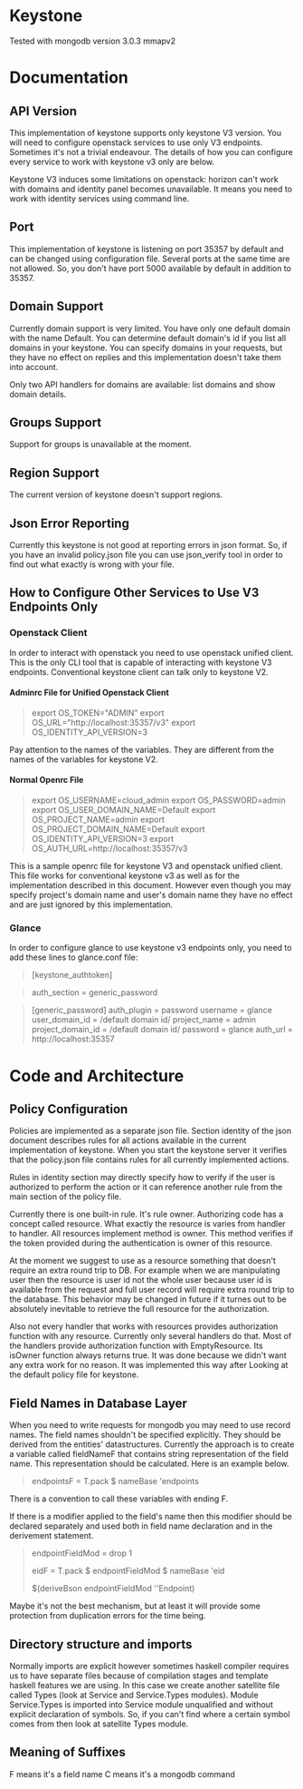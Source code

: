 Keystone
========

Tested with mongodb version 3.0.3 mmapv2

Documentation
=============

API Version
-----------

This implementation of keystone supports only keystone V3 version. You will
need to configure openstack services to use only V3 endpoints. Sometimes it's
not a trivial endeavour. The details of how you can configure every service to
work with keystone v3 only are below.

Keystone V3 induces some limitations on openstack: horizon can't work with
domains and identity panel becomes unavailable. It means you need to work with
identity services using command line.

Port
----

This implementation of keystone is listening on port 35357 by default and can
be changed using configuration file. Several ports at the same time are not
allowed. So, you don't have port 5000 available by default in addition to 35357.

Domain Support
--------------

Currently domain support is very limited. You have only one default domain
with the name Default. You can determine default domain's id if you list all
domains in your keystone. You can specify domains in your requests, but they
have no effect on replies and this implementation doesn't take them into
account.

Only two API handlers for domains are available: list domains and show domain
details.

Groups Support
--------------

Support for groups is unavailable at the moment.

Region Support
--------------

The current version of keystone doesn't support regions.

Json Error Reporting
--------------------

Currently this keystone is not good at reporting errors in json format.
So, if you have an invalid policy.json file you can use json_verify tool
in order to find out what exactly is wrong with your file.

How to Configure Other Services to Use V3 Endpoints Only
--------------------------------------------------------

### Openstack Client ###

In order to interact with openstack you need to use openstack unified client.
This is the only CLI tool that is capable of interacting with keystone V3
endpoints. Conventional keystone client can talk only to keystone V2.

#### Adminrc File for Unified Openstack Client ####

> export OS_TOKEN="ADMIN"
> export OS_URL="http://localhost:35357/v3"
> export OS_IDENTITY_API_VERSION=3

Pay attention to the names of the variables. They are different from the names
of the variables for keystone V2.

#### Normal Openrc File ####

> export OS_USERNAME=cloud_admin
> export OS_PASSWORD=admin
> export OS_USER_DOMAIN_NAME=Default
> export OS_PROJECT_NAME=admin
> export OS_PROJECT_DOMAIN_NAME=Default
> export OS_IDENTITY_API_VERSION=3
> export OS_AUTH_URL=http://localhost:35357/v3

This is a sample openrc file for keystone V3 and openstack unified client. This
file works for conventional keystone v3 as well as for the implementation
described in this document. However even though you may specify project's domain
name and user's domain name they have no effect and are just ignored by this
implementation.

### Glance ###

In order to configure glance to use keystone v3 endpoints only, you need to add
these lines to glance.conf file:

> [keystone_authtoken]

> auth_section = generic_password

> [generic_password]
> auth_plugin = password
> username = glance
> user_domain_id = /default domain id/
> project_name = admin
> project_domain_id = /default domain id/
> password = glance
> auth_url = http://localhost:35357


Code and Architecture
=====================

Policy Configuration
--------------------

Policies are implemented as a separate json file.
Section identity of the json document describes rules for all actions available
in the current implementation of keystone. When you start the keystone server it
verifies that the policy.json file contains rules for all currently implemented
actions.

Rules in identity section may directly specify how to verify if the user is
authorized to perform the action or it can reference another rule from the main
section of the policy file.

Currently there is one built-in rule. It's rule owner. Authorizing code has
a concept called resource. What exactly the resource is varies from handler to
handler. All resources implement method is owner. This method verifies if the
token provided during the authentication is owner of this resource.

At the moment we suggest to use as a resource something that doesn't require an
extra round trip to DB. For example when we are manipulating user then
the resource is user id not the whole user because user id is available from the
request and full user record will require extra round trip to the database. This
behavior may be changed in future if it turnes out to be absolutely inevitable
to retrieve the full resource for the authorization.

Also not every handler that works with resources provides authorization function
with any resource. Currently only several handlers do that. Most of the handlers
provide authorization function with EmptyResource. Its isOwner function always
returns true. It was done because we didn't want any extra work for no reason.
It was implemented this way after Looking at the default policy file for
keystone.

Field Names in Database Layer
-----------------------------

When you need to write requests for mongodb you may need to use record names.
The field names shouldn't be specified explicitly. They should be derived from
the entities' datastructures.
Currently the approach is to create a variable called fieldNameF that contains
string representation of the field name. This representation should be
calculated. Here is an example below.

> endpointsF = T.pack $ nameBase 'endpoints

There is a convention to call these variables with ending F.

If there is a modifier applied to the field's name then this modifier should be
declared separately and used both in field name declaration and in the
derivement statement.

> endpointFieldMod = drop 1
>
> eidF = T.pack $ endpointFieldMod $ nameBase 'eid
>
> $(deriveBson endpointFieldMod ''Endpoint)

Maybe it's not the best mechanism, but at least it will provide some protection
from duplication errors for the time being.

Directory structure and imports
-------------------------------
Normally imports are explicit however sometimes haskell compiler requires us to
have separate files because of compilation stages and template haskell features
we are using. In this case we create another satellite file called Types (look
at Service and Service.Types modules).  Module Service.Types is imported into
Service module unqualified and without explicit declaration of symbols. So, if
you can't find where a certain symbol comes from then look at satellite Types
module.

Meaning of Suffixes
-------------------

F means it's a field name
C means it's a mongodb command

